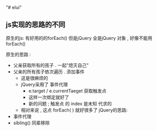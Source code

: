 "# elui" 
 ## js实现的思路的不同

原生的js: 有好用的的forEach()
但是jQuery 全是jQuery 对象 , 好像不能用forEach()

原生的思路 : 
- 父亲获取所有的孩子 . 一起"熄灭自己"
- 父亲的所有孩子依次遍历 . 添加事件
  - 这是很麻烦的
  - jQuery采用了 事件代理
    - e.target / e.currentTaeget 获取触发点
    - 这样一次绑定就好了
    - 新的问题 ; 触发点 的 index 是未知 代求的
  - 相对来说 , 这点 forEach( ) 就好很多了
jQuery的思路: 
- 事件代理
- sibling() 同辈移除

